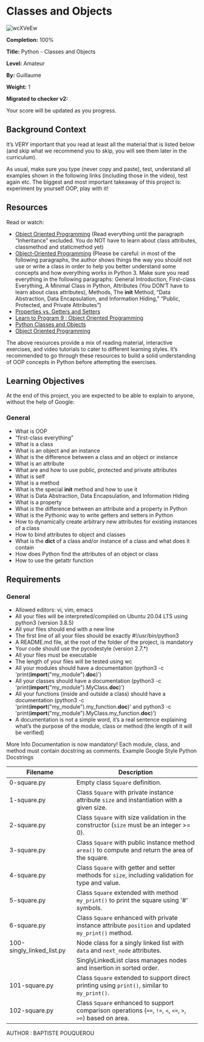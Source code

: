 # Classes and Objects


![wcXVeEw](https://github.com/ghinzuka/holbertonschool-higher_level_programming/assets/102736316/f0806c87-00c0-4d4e-8a35-a2e7d7f08828)

**Completion:** 100%

**Title:** Python - Classes and Objects

**Level:** Amateur

**By:** Guillaume

**Weight:** 1

**Migrated to checker v2:** 

Your score will be updated as you progress.

## Background Context

It’s VERY important that you read at least all the material that is listed below (and skip what we recommend you to skip, you will see them later in the curriculum).

As usual, make sure you type (never copy and paste), test, understand all examples shown in the following links (including those in the video), test again etc. The biggest and most important takeaway of this project is: experiment by yourself OOP, play with it!

## Resources

Read or watch:

- [Object Oriented Programming](https://example.com) (Read everything until the paragraph “Inheritance” excluded. You do NOT have to learn about class attributes, classmethod and staticmethod yet)
- [Object-Oriented Programming](https://example.com) (Please be careful: in most of the following paragraphs, the author shows things the way you should not use or write a class in order to help you better understand some concepts and how everything works in Python 3. Make sure you read everything in the following paragraphs: General Introduction, First-class Everything, A Minimal Class in Python, Attributes (You DON’T have to learn about class attributes), Methods, The __init__ Method, “Data Abstraction, Data Encapsulation, and Information Hiding,” “Public, Protected, and Private Attributes”)
- [Properties vs. Getters and Setters](https://example.com)
- [Learn to Program 9 : Object Oriented Programming](https://example.com)
- [Python Classes and Objects](https://example.com)
- [Object Oriented Programming](https://example.com)

The above resources provide a mix of reading material, interactive exercises, and video tutorials to cater to different learning styles. It’s recommended to go through these resources to build a solid understanding of OOP concepts in Python before attempting the exercises.

## Learning Objectives

At the end of this project, you are expected to be able to explain to anyone, without the help of Google:

### General

- What is OOP
- “first-class everything”
- What is a class
- What is an object and an instance
- What is the difference between a class and an object or instance
- What is an attribute
- What are and how to use public, protected and private attributes
- What is self
- What is a method
- What is the special __init__ method and how to use it
- What is Data Abstraction, Data Encapsulation, and Information Hiding
- What is a property
- What is the difference between an attribute and a property in Python
- What is the Pythonic way to write getters and setters in Python
- How to dynamically create arbitrary new attributes for existing instances of a class
- How to bind attributes to object and classes
- What is the __dict__ of a class and/or instance of a class and what does it contain
- How does Python find the attributes of an object or class
- How to use the getattr function

## Requirements

### General

- Allowed editors: vi, vim, emacs
- All your files will be interpreted/compiled on Ubuntu 20.04 LTS using python3 (version 3.8.5)
- All your files should end with a new line
- The first line of all your files should be exactly #!/usr/bin/python3
- A README.md file, at the root of the folder of the project, is mandatory
- Your code should use the pycodestyle (version 2.7.*)
- All your files must be executable
- The length of your files will be tested using wc
- All your modules should have a documentation (python3 -c 'print(__import__("my_module").__doc__)')
- All your classes should have a documentation (python3 -c 'print(__import__("my_module").MyClass.__doc__)')
- All your functions (inside and outside a class) should have a documentation (python3 -c 'print(__import__("my_module").my_function.__doc__)' and python3 -c 'print(__import__("my_module").MyClass.my_function.__doc__)')
- A documentation is not a simple word, it’s a real sentence explaining what’s the purpose of the module, class or method (the length of it will be verified)

More Info
Documentation is now mandatory! Each module, class, and method must contain docstring as comments. Example Google Style Python Docstrings

| Filename                  | Description                                                                                      |
|---------------------------|--------------------------------------------------------------------------------------------------|
| 0-square.py               | Empty class `Square` definition.                                                                 |
| 1-square.py               | Class `Square` with private instance attribute `size` and instantiation with a given size.       |
| 2-square.py               | Class `Square` with size validation in the constructor (`size` must be an integer >= 0).         |
| 3-square.py               | Class `Square` with public instance method `area()` to compute and return the area of the square. |
| 4-square.py               | Class `Square` with getter and setter methods for `size`, including validation for type and value. |
| 5-square.py               | Class `Square` extended with method `my_print()` to print the square using '#' symbols.           |
| 6-square.py               | Class `Square` enhanced with private instance attribute `position` and updated `my_print()` method. |
| 100-singly_linked_list.py | Node class for a singly linked list with `data` and `next_node` attributes.                      |
|                           | SinglyLinkedList class manages nodes and insertion in sorted order.                              |
| 101-square.py             | Class `Square` extended to support direct printing using `print()`, similar to `my_print()`.     |
| 102-square.py             | Class `Square` enhanced to support comparison operations (`==`, `!=`, `<`, `<=`, `>`, `>=`) based on area. |

AUTHOR : BAPTISTE POUQUEROU
